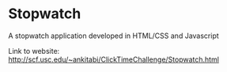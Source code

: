 # Stopwatch
A stopwatch application developed in HTML/CSS and Javascript 

Link to website: http://scf.usc.edu/~ankitabi/ClickTimeChallenge/Stopwatch.html
